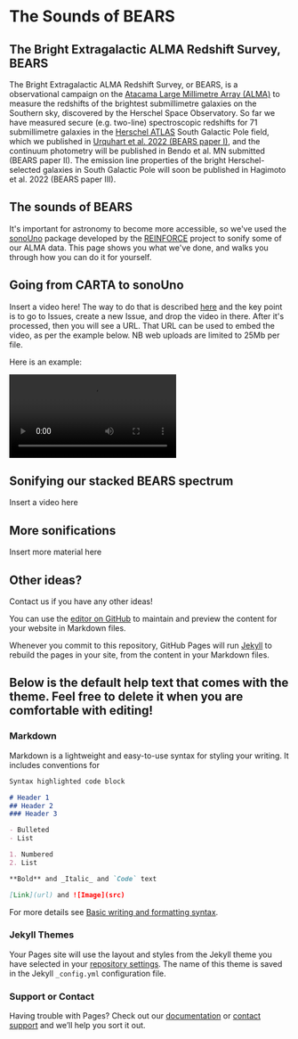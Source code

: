 # The Sounds of BEARS
## The Bright Extragalactic ALMA Redshift Survey, BEARS

The Bright Extragalactic ALMA Redshift Survey, or BEARS, is a observational campaign on the [Atacama Large Millimetre Array (ALMA)](https://almascience.eso.org/) to measure the redshifts of the brightest submillimetre galaxies on the Southern sky, discovered by the Herschel Space Observatory. So far we have measured secure (e.g. two-line) spectroscopic redshifts for 71 submillimetre galaxies in the [Herschel ATLAS](https://www.h-atlas.org/) South Galactic Pole field, which we published in [Urquhart et al. 2022 (BEARS paper I)](https://ui.adsabs.harvard.edu/abs/2022MNRAS.511.3017U/abstract), and the continuum photometry will be published in Bendo et al. MN submitted (BEARS paper II). The emission line properties of the bright Herschel-selected galaxies in South Galactic Pole will soon be published in Hagimoto et al. 2022 (BEARS paper III).  

## The sounds of BEARS

It's important for astronomy to become more accessible, so we've used the [sonoUno](https://www.sonouno.org.ar/) package developed by the [REINFORCE](https://www.reinforceeu.eu/) project to sonify some of our ALMA data. This page shows you what we've done, and walks you through how you can do it for yourself.

## Going from CARTA to sonoUno

Insert a video here! The way to do that is described [here](https://www.cazzulino.com/github-pages-embed-video.html) and the key point is to go to Issues, create a new Issue, and drop the video in there. After it's processed, then you will see a URL. That URL can be used to embed the video, as per the example below. NB web uploads are limited to 25Mb per file. 

Here is an example:

<video src="https://user-images.githubusercontent.com/11993612/184339026-d023d906-90fc-44c4-9dda-59a155d790ac.mp4" controls="controls" style="max-width: 730px;">
</video>

## Sonifying our stacked BEARS spectrum

Insert a video here

## More sonifications

Insert more material here

## Other ideas?
Contact us if you have any other ideas!

You can use the [editor on GitHub](https://github.com/stephenserjeant/sounds-of-bears/edit/gh-pages/index.md) to maintain and preview the content for your website in Markdown files.

Whenever you commit to this repository, GitHub Pages will run [Jekyll](https://jekyllrb.com/) to rebuild the pages in your site, from the content in your Markdown files.

## Below is the default help text that comes with the theme. Feel free to delete it when you are comfortable with editing! 

### Markdown

Markdown is a lightweight and easy-to-use syntax for styling your writing. It includes conventions for

```markdown
Syntax highlighted code block

# Header 1
## Header 2
### Header 3

- Bulleted
- List

1. Numbered
2. List

**Bold** and _Italic_ and `Code` text

[Link](url) and ![Image](src)
```

For more details see [Basic writing and formatting syntax](https://docs.github.com/en/github/writing-on-github/getting-started-with-writing-and-formatting-on-github/basic-writing-and-formatting-syntax).

### Jekyll Themes

Your Pages site will use the layout and styles from the Jekyll theme you have selected in your [repository settings](https://github.com/stephenserjeant/sounds-of-bears.github.io/settings/pages). The name of this theme is saved in the Jekyll `_config.yml` configuration file.

### Support or Contact

Having trouble with Pages? Check out our [documentation](https://docs.github.com/categories/github-pages-basics/) or [contact support](https://support.github.com/contact) and we’ll help you sort it out.
